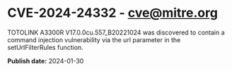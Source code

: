 # CVE-2024-24332 - cve@mitre.org

TOTOLINK A3300R V17.0.0cu.557_B20221024 was discovered to contain a command injection vulnerability via the url parameter in the setUrlFilterRules function.

**Publish date:** 2024-01-30
